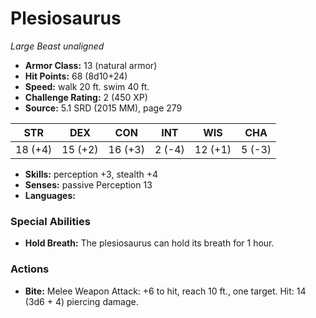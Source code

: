 # Plesiosaurus

*Large* *Beast* *unaligned*

- **Armor Class:** 13 (natural armor)
- **Hit Points:** 68 (8d10+24)
- **Speed:** walk 20 ft. swim 40 ft.
- **Challenge Rating:** 2 (450 XP)
- **Source:** 5.1 SRD (2015 MM), page 279

| STR | DEX | CON | INT | WIS | CHA |
| --- | --- | --- | --- | --- | --- |
| 18 (+4) | 15 (+2) | 16 (+3) | 2 (-4) | 12 (+1) | 5 (-3) |

- **Skills:** perception +3, stealth +4
- **Senses:** passive Perception 13
- **Languages:** 

### Special Abilities

- **Hold Breath:** The plesiosaurus can hold its breath for 1 hour.

### Actions

- **Bite:** Melee Weapon Attack: +6 to hit, reach 10 ft., one target. Hit: 14 (3d6 + 4) piercing damage.


